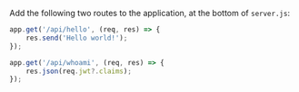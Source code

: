 Add the following two routes to the application, at the bottom of `server.js`:

```js
app.get('/api/hello', (req, res) => {
    res.send('Hello world!');
});

app.get('/api/whoami', (req, res) => {
    res.json(req.jwt?.claims);
});
```
